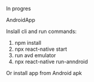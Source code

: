 In progres


AndroidApp

Inslall cli and run commands:
1. npm install
2. npx react-native start
3. run avd emulator
4. npx react-native run-anndroid


Or install app from Android apk 
